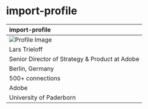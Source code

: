 # import-profile

| import-profile |
| :---- |
| ![Profile Image](https://allabout.network/media_11fa677a5c5d2563c03ba0f229be08509492ccb60.png) |
| Lars Trieloff |
| Senior Director of Strategy & Product at Adobe |
| Berlin, Germany |
| 500+ connections |
| Adobe |
| University of Paderborn |
